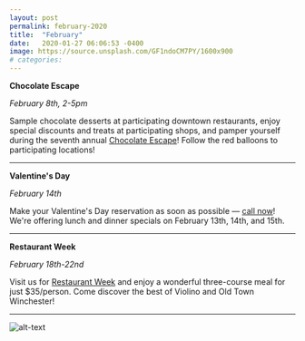 ```yaml
---
layout: post
permalink: february-2020
title:  "February"
date:   2020-01-27 06:06:53 -0400
image: https://source.unsplash.com/GF1ndoCM7PY/1600x900
# categories:
---
```


**Chocolate Escape**

*February 8th, 2-5pm*

Sample chocolate desserts at participating downtown restaurants, enjoy special discounts and treats at participating shops, and pamper yourself during the seventh annual <a href="https://oldtownwinchesterva.com/events/major-events/chocolate-escape/" target="blank">Chocolate Escape</a>! Follow the red balloons to participating locations!

___

**Valentine's Day**

*February 14th*

Make your Valentine's Day reservation as soon as possible &mdash; <a href="tel:5406678006" onclick="gtag('event', 'call', { event_category: 'engagement', event_label: 'Post CTA' });">call now</a>! We're offering lunch and dinner specials on February 13th, 14th, and 15th.

---

**Restaurant Week**

*February 18th-22nd*

Visit us for <a href="https://www.winchesterrestaurantweek.com/participate/" target="blank">Restaurant Week</a> and enjoy a wonderful three-course meal for just $35/person. Come discover the best of Violino and Old Town Winchester!

---

![alt-text](https://source.unsplash.com/GF1ndoCM7PY/550x400 "Valentine's Day 2020")

